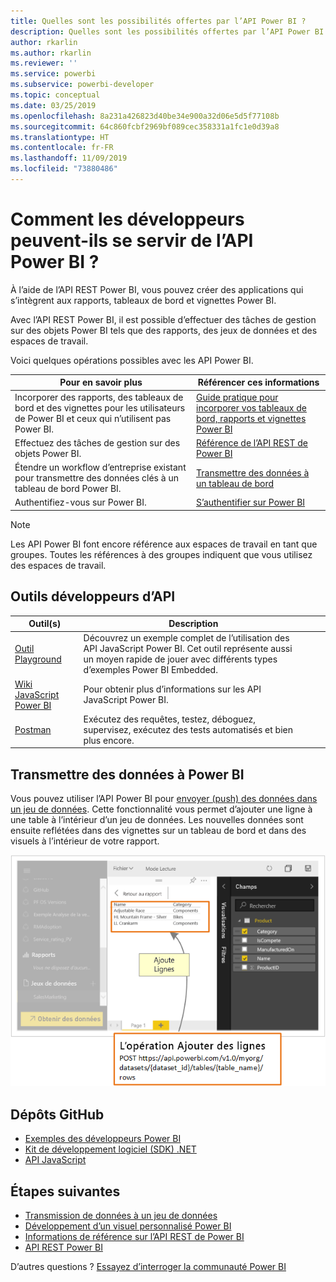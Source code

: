 ```yaml
---
title: Quelles sont les possibilités offertes par l’API Power BI ?
description: Quelles sont les possibilités offertes par l’API Power BI ?
author: rkarlin
ms.author: rkarlin
ms.reviewer: ''
ms.service: powerbi
ms.subservice: powerbi-developer
ms.topic: conceptual
ms.date: 03/25/2019
ms.openlocfilehash: 8a231a426823d40be34e900a32d06e5d5f77108b
ms.sourcegitcommit: 64c860fcbf2969bf089cec358331a1fc1e0d39a8
ms.translationtype: HT
ms.contentlocale: fr-FR
ms.lasthandoff: 11/09/2019
ms.locfileid: "73880486"
---
```

# <a name="what-can-developers-do-with-the-power-bi-api"></a>Comment les développeurs peuvent-ils se servir de l’API Power BI ?

À l’aide de l’API REST Power BI, vous pouvez créer des applications qui s’intègrent aux rapports, tableaux de bord et vignettes Power BI.

Avec l’API REST Power BI, il est possible d’effectuer des tâches de gestion sur des objets Power BI tels que des rapports, des jeux de données et des espaces de travail.

Voici quelques opérations possibles avec les API Power BI.

| **Pour en savoir plus** | **Référencer ces informations** |
|----------------------------------------------------------------------------------|------------------------------------------------------------------------------------|
| Incorporer des rapports, des tableaux de bord et des vignettes pour les utilisateurs de Power BI et ceux qui n’utilisent pas Power BI. | [Guide pratique pour incorporer vos tableaux de bord, rapports et vignettes Power BI](embedding-content.md) |
| Effectuez des tâches de gestion sur des objets Power BI. | [Référence de l’API REST de Power BI](https://docs.microsoft.com/rest/api/power-bi/) |
| Étendre un workflow d’entreprise existant pour transmettre des données clés à un tableau de bord Power BI. | [Transmettre des données à un tableau de bord ](walkthrough-push-data.md) |
| Authentifiez-vous sur Power BI. | [S’authentifier sur Power BI ](get-azuread-access-token.md) |

> [!NOTE]
> Les API Power BI font encore référence aux espaces de travail en tant que groupes. Toutes les références à des groupes indiquent que vous utilisez des espaces de travail.

## <a name="api-developer-tools"></a>Outils développeurs d’API

| Outil(s) | Description |  |  |
|-------------------------|---------------------------------------------------------------------------------------------------------------------------------------------------|---|---|
| [Outil Playground](https://microsoft.github.io/PowerBI-JavaScript/demo) | Découvrez un exemple complet de l’utilisation des API JavaScript Power BI. Cet outil représente aussi un moyen rapide de jouer avec différents types d’exemples Power BI Embedded. |  |  |
| [Wiki JavaScript Power BI](https://github.com/Microsoft/powerbi-javascript/wiki) | Pour obtenir plus d’informations sur les API JavaScript Power BI. |  |  |
| [Postman](https://www.getpostman.com/) | Exécutez des requêtes, testez, déboguez, supervisez, exécutez des tests automatisés et bien plus encore. |

## <a name="push-data-into-power-bi"></a>Transmettre des données à Power BI

Vous pouvez utiliser l’API Power BI pour [envoyer (push) des données dans un jeu de données](walkthrough-push-data.md). Cette fonctionnalité vous permet d’ajouter une ligne à une table à l’intérieur d’un jeu de données. Les nouvelles données sont ensuite reflétées dans des vignettes sur un tableau de bord et dans des visuels à l’intérieur de votre rapport.

![Exemple de données push](media/what-can-you-do/powerbi-push-data.png)

## <a name="github-repositories"></a>Dépôts GitHub

* [Exemples des développeurs Power BI](https://github.com/Microsoft/PowerBI-Developer-Samples)
* [Kit de développement logiciel (SDK) .NET](https://github.com/Microsoft/PowerBI-CSharp)
* [API JavaScript](https://github.com/Microsoft/PowerBI-JavaScript)

## <a name="next-steps"></a>Étapes suivantes

* [Transmission de données à un jeu de données](walkthrough-push-data.md)
* [Développement d’un visuel personnalisé Power BI](visuals/custom-visual-develop-tutorial.md)
* [Informations de référence sur l’API REST de Power BI](rest-api-reference.md)
* [API REST Power BI](https://docs.microsoft.com/rest/api/power-bi/)

D’autres questions ? [Essayez d’interroger la communauté Power BI](https://community.powerbi.com/)
